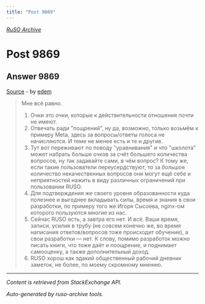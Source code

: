 ```yaml
---
title: "Post 9869"
---
```

<p><i><a href="https://github.com/MSDN-WhiteKnight/ruso-archive/">RuSO Archive</a></i></p>
<h1>Post 9869</h1>
<h2>Answer 9869</h2>
<p><a href="https://ru.meta.stackoverflow.com/a/9869/">Source</a> - by <a href="https://ru.meta.stackoverflow.com/users/199733/edem">edem</a></p>
<blockquote>
<p>Мне всё равно.</p>

<ol>
<li>Очки это очки, которые к действительности отношения почти не имеют.</li>
<li>Отвечать ради "пощрений", ну да, возможно, только возьмём к примеру Meta, здесь за вопросы/ответы голоса не начисляются. И теме не менее есть и те и другие.</li>
<li>Тут вот переживают по поводу "уравнивания" и что "школота" может набрать больше очков за счёт большего количества вопросов, ну так задавайте сами, в чём вопрос? К тому же, если такие пользователи переусердствуют, то за большое количество некачественных вопросов они могут ещё себе и неприятностей нажить в виду различных ограничений при пользовании RUSO.</li>
<li>Для подтверждения же своего уровня образованности куда полезнее и выгоднее вкладывать силы, время и знания в свои разработки, по примеру того же Игоря Сысоева, nginx-ом которого пользуются многие из нас.</li>
<li>Сейчас RUSO есть, а завтра его нет. И всё. Ваши время, записи, усилия в трубу (не совсем конечно же, во время написания ответов/вопросов тоже происходит обучение), а свои разработки — нет. К слову, помимо разработок можно писать книги, что тоже даёт и поощрение, и поднимает самооценку, а также дополнительный доход.</li>
<li>RUSO хорош как эдакий общественный рабочий дневник заметок, не более, по моему скромному мнению.</li>
</ol>

</blockquote>
<hr/>
<p><i>Content is retrieved from StackExchange API. </i></p>
<p><i>Auto-generated by ruso-archive tools. </i></p>
